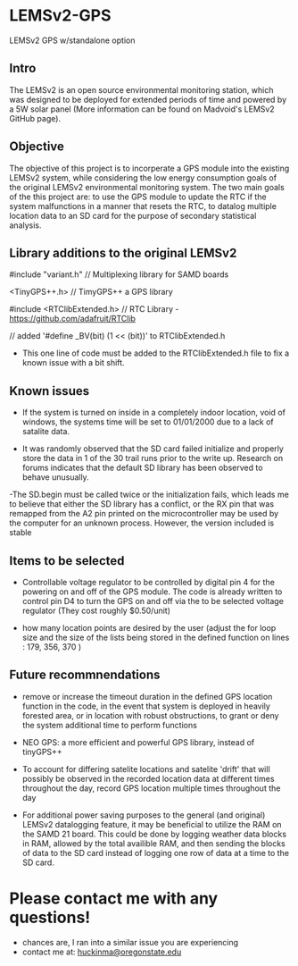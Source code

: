 # LEMSv2-GPS
LEMSv2 GPS w/standalone option

## Intro

The LEMSv2 is an open source environmental monitoring station, which was designed to be deployed for extended periods of time and powered by a 5W solar panel (More information can be found on Madvoid's LEMSv2 GitHub page).

## Objective
The objective of this project is to incorperate a GPS module into the existing LEMSv2 system, while considering the low energy consumption goals of the original LEMSv2 environmental monitoring system. The two main goals of the this project are: to use the GPS module to update the RTC if the system malfunctions in a manner that resets the RTC, to datalog multiple location data to an SD card for the purpose of secondary statistical analysis.

## Library additions to the original LEMSv2

#include "variant.h"            // Multiplexing library for SAMD boards

<TinyGPS++.h>          // TimyGPS++ a GPS library

#include <RTClibExtended.h>             // RTC Library - https://github.com/adafruit/RTClib

// added '#define _BV(bit) (1 << (bit))' to RTClibExtended.h

  - This one line of code must be added to the RTClibExtended.h file to fix a known issue with a bit shift.

## Known issues

  - If the system is turned on inside in a completely indoor location, void of windows, the systems time will be set to 01/01/2000 due to a lack of satalite data.

  - It was randomly observed that the SD card failed initialize and properly store the data in 1 of the 30 trail runs prior to the write up. Research on forums indicates that the default SD library has been observed to behave unusually.

  -The SD.begin must be called twice or the initialization fails, which leads me to believe that either the SD library has a conflict, or the RX pin that was remapped from the A2 pin printed on the microcontroller may be used by the computer for an unknown process. However, the version included is stable
  
## Items to be selected

  - Controllable voltage regulator to be controlled by digital pin 4 for the powering on and off of the GPS module. The code is already written to control pin D4 to turn the GPS on and off via the to be selected voltage regulator (They cost roughly $0.50/unit)
  
  - how many location points are desired by the user (adjust the for loop size and the size of the lists being stored in the defined function on lines : 179, 356, 370 )


## Future recommnendations

  - remove or increase the timeout duration in the defined GPS location function in the code, in the event that system is deployed in heavily forested area, or in location with robust obstructions, to grant or deny the system additional time to perform functions

  - NEO GPS: a more efficient and powerful GPS library, instead of tinyGPS++

  - To account for differing satelite locations and satelite 'drift' that will possibly be observed in the recorded location data at different times throughout the day, record GPS location multiple times throughout the day

  - For additional power saving purposes to the general (and original) LEMSv2 datalogging feature, it may be beneficial to utilize the RAM on the SAMD 21 board. This could be done by logging weather data blocks in RAM, allowed by the total availible RAM, and then sending the blocks of data to the SD card instead of logging one row of data at a time to the SD card.

# Please contact me with any questions!
  - chances are, I ran into a similar issue you are experiencing
  - contact me at: huckinma@oregonstate.edu
  
  
